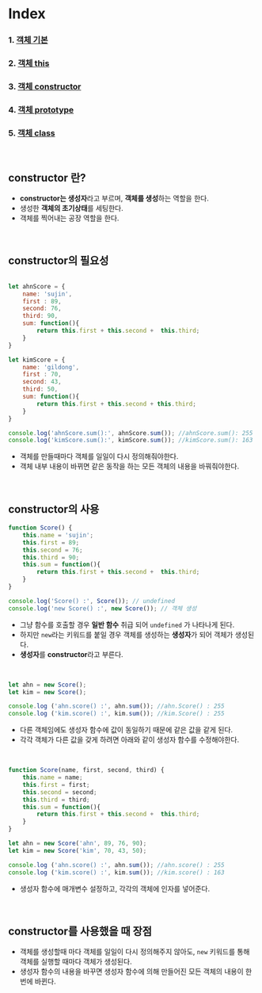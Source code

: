 # Index
### 1. [객체 기본](./객체.md)
### 2. [객체 this](./객체_this.md)
### 3. [객체 constructor](./객체_constructor.md)
### 4. [객체 prototype](./객체_prototype.md)
### 5. [객체 class](./객체_class.md)

<br>

## constructor 란? 
- **constructor는 생성자**라고 부르며, **객체를 생성**하는 역할을 한다.
- 생성한 **객체의 초기상태**를 세팅한다.
- 객체를 찍어내는 공장 역할을 한다.

<br>

## constructor의 필요성
```javascript

let ahnScore = {
    name: 'sujin',
    first : 89, 
    second: 76,
    third: 90,
    sum: function(){
        return this.first + this.second +  this.third; 
    }
}

let kimScore = {
    name: 'gildong',
    first : 70, 
    second: 43,
    third: 50,
    sum: function(){
        return this.first + this.second + this.third; 
    }
}

console.log('ahnScore.sum():', ahnScore.sum()); //ahnScore.sum(): 255
console.log('kimScore.sum():', kimScore.sum()); //kimScore.sum(): 163

```
- 객체를 만들때마다 객체를 일일이 다시 정의해줘야한다. 
- 객체 내부 내용이 바뀌면 같은 동작을 하는 모든 객체의 내용을 바꿔줘야한다. 

<br>


## constructor의 사용
```javascript
function Score() {
    this.name = 'sujin';
    this.first = 89;
    this.second = 76;
    this.third = 90;
    this.sum = function(){
        return this.first + this.second +  this.third; 
    }
}

console.log('Score() :', Score()); // undefined
console.log('new Score() :', new Score()); // 객체 생성

```
- 그냥 함수를 호출할 경우 **일반 함수** 취급 되어 ```undefined``` 가 나타나게 된다.
- 하지만 ```new```라는 키워드를 붙일 경우 객체를 생성하는 **생성자**가 되어 객체가 생성된다.
- **생성자**를 **constructor**라고 부른다.

<br>

```javascript
let ahn = new Score();
let kim = new Score();

console.log ('ahn.score() :', ahn.sum()); //ahn.Score() : 255
console.log ('kim.score() :', kim.sum()); //kim.Score() : 255

```
- 다른 객체임에도 생성자 함수에 값이 동일하기 때문에 같은 값을 같게 된다.
- 각각 객체가 다른 값을 갖게 하려면 아래와 같이 생성자 함수를 수정해야한다.

<br>

```javascript
function Score(name, first, second, third) { 
    this.name = name;
    this.first = first; 
    this.second = second;
    this.third = third;
    this.sum = function(){
        return this.first + this.second +  this.third; 
    }
}

let ahn = new Score('ahn', 89, 76, 90);
let kim = new Score('kim', 70, 43, 50);

console.log ('ahn.score() :', ahn.sum()); //ahn.score() : 255
console.log ('kim.score() :', kim.sum()); //kim.score() : 163

```
- 생성자 함수에 매개변수 설정하고, 각각의 객체에 인자를 넣어준다.

<br>

## constructor를 사용했을 때 장점
- 객체를 생성할때 마다 객체를 일일이 다시 정의해주지 않아도, ```new``` 키워드를 통해 객체를 실행할 때마다 객체가 생성된다.
- 생성자 함수의 내용을 바꾸면 생성자 함수에 의해 만들어진 모든 객체의 내용이 한번에 바뀐다. 




